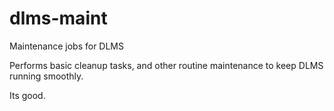 # dlms-maint
Maintenance jobs for DLMS

Performs basic cleanup tasks, and other routine maintenance to keep DLMS running smoothly.

Its good.
